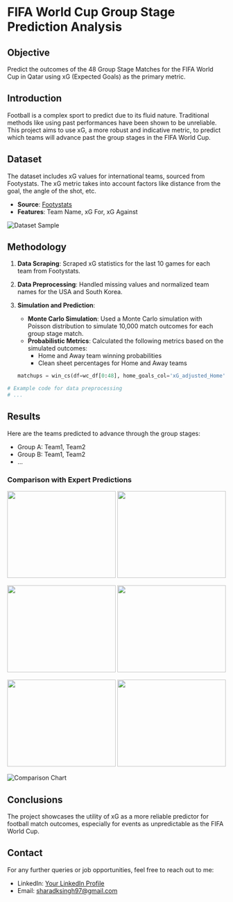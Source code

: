 # FIFA World Cup Group Stage Prediction Analysis

## Objective
Predict the outcomes of the 48 Group Stage Matches for the FIFA World Cup in Qatar using xG (Expected Goals) as the primary metric. 

## Introduction
Football is a complex sport to predict due to its fluid nature. Traditional methods like using past performances have been shown to be unreliable. This project aims to use xG, a more robust and indicative metric, to predict which teams will advance past the group stages in the FIFA World Cup.

## Dataset
The dataset includes xG values for international teams, sourced from Footystats. The xG metric takes into account factors like distance from the goal, the angle of the shot, etc.

- **Source**: [Footystats](https://www.footystats.org/)
- **Features**: Team Name, xG For, xG Against

![Dataset Sample](dataset_sample.png)

## Methodology

1. **Data Scraping**: Scraped xG statistics for the last 10 games for each team from Footystats.
2. **Data Preprocessing**: Handled missing values and normalized team names for the USA and South Korea.

3. **Simulation and Prediction**: 
   - **Monte Carlo Simulation**: Used a Monte Carlo simulation with Poisson distribution to simulate 10,000 match outcomes for each group stage match.
   - **Probabilistic Metrics**: Calculated the following metrics based on the simulated outcomes:
      - Home and Away team winning probabilities
      - Clean sheet percentages for Home and Away teams
      
   ```python
   matchups = win_cs(df=wc_df[0:48], home_goals_col='xG_adjusted_Home', away_goals_col='xG_adjusted_Away')
   ```

```python
# Example code for data preprocessing
# ...
```

## Results

Here are the teams predicted to advance through the group stages:

- Group A: Team1, Team2
- Group B: Team1, Team2
- ...
  
### Comparison with Expert Predictions
<p align="center">
<img src="https://raw.githubusercontent.com/sharadsin29/FIFA-World-Cup-Group-Stage-Prediction-Analysis/master/img/CraigPred.png" width="250px" height="200px"/>
<img src="https://raw.githubusercontent.com/sharadsin29/FIFA-World-Cup-Group-Stage-Prediction-Analysis/master/img/DanPred.png" width="250px" height="200px"/>
</p>
<p align="center">
<img src="https://raw.githubusercontent.com/sharadsin29/FIFA-World-Cup-Group-Stage-Prediction-Analysis/master/img/DonPred.png" width="250px" height="200px"/>
<img src="https://raw.githubusercontent.com/sharadsin29/FIFA-World-Cup-Group-Stage-Prediction-Analysis/master/img/FrankPred.png" width="250px" height="200px"/>
</p>
<p align="center">
<img src="https://raw.githubusercontent.com/sharadsin29/FIFA-World-Cup-Group-Stage-Prediction-Analysis/master/img/ShakaPred.png" width="250px" height="200px"/>
<img src="https://raw.githubusercontent.com/sharadsin29/FIFA-World-Cup-Group-Stage-Prediction-Analysis/master/img/GabPred.png" width="250px" height="200px"/>
</p>


![Comparison Chart](comparison_chart.png)

## Conclusions
The project showcases the utility of xG as a more reliable predictor for football match outcomes, especially for events as unpredictable as the FIFA World Cup.

## Contact
For any further queries or job opportunities, feel free to reach out to me:
- LinkedIn: [Your LinkedIn Profile](https://www.linkedin.com/in/sharad-kumar-singh/)
- Email: sharadksingh97@gmail.com
